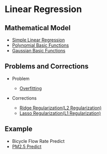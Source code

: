 # Linear Regression

## Mathematical Model
* [Simple Linear Regression](Simple%20Linear%20Regression/Simple-Linear-Regression.md)
* [Polynomial Basic Functions](Polynomial%20Basic%20Functions/Polynomial-Basic-Functions.md)
* [Gaussian Basic Functions](Gaussian%20Basic%20Functions/gaussian_basic_functions.md)

## Problems and Corrections
* Problem
  * [Overfitting](Overfitting/overfitting.md)
  
* Corrections
  * [Ridge Regularization(L2 Regularization)](Ridge%20Regression/ridge-regression.md)
  * [Lasso Regularization(L1 Regularization)](Lasso%20Regression/lasso-regression.md)

## Example
* Bicycle Flow Rate Predict
* [PM2.5 Predict](PM2.5/PM2.5.md)
